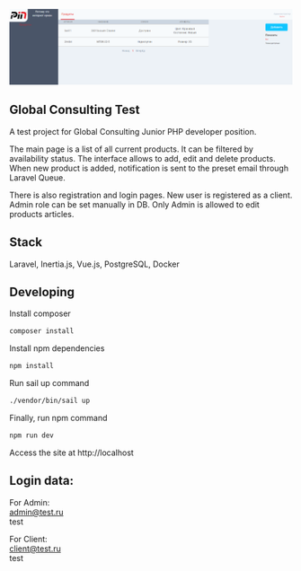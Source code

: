 ![Site Preview](resources/img/globalconsulting.png)

## Global Consulting Test
A test project for Global Consulting Junior PHP developer position.

The main page is a list of all current products. It can be filtered by availability status.
The interface allows to add, edit and delete products. When new product is added, 
notification is sent to the preset email through Laravel Queue.

There is also registration and login pages. New user is registered as a client. Admin role can be set manually
in DB. Only Admin is allowed to edit products articles.

## Stack
Laravel, Inertia.js, Vue.js, PostgreSQL, Docker

## Developing

Install composer
```bash
composer install
```

Install npm dependencies
```bash
npm install
```

Run sail up command
```bash
./vendor/bin/sail up
```

Finally, run npm command
```bash
npm run dev
```

Access the site at <a>http://localhost</a>

## Login data:

For Admin:
<br>
admin@test.ru 
<br>
test

For Client:
<br>
client@test.ru
<br>
test
